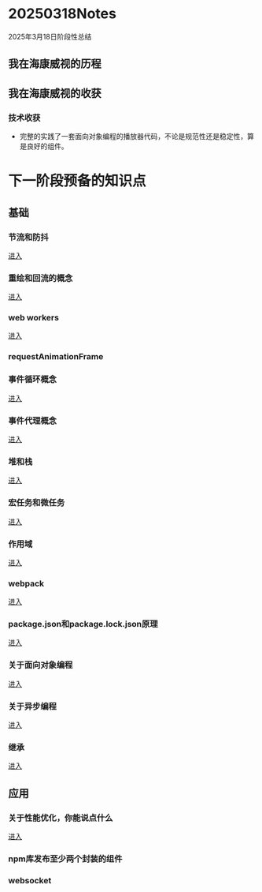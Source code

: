# 20250318Notes
2025年3月18日阶段性总结

## 我在海康威视的历程

## 我在海康威视的收获

### 技术收获

- 完整的实践了一套面向对象编程的播放器代码，不论是规范性还是稳定性，算是良好的组件。



# 下一阶段预备的知识点

## 基础

### 节流和防抖
[进入](./节流和防抖.md)

### 重绘和回流的概念
[进入](./重绘和回流的概念.md)

### web workers 
[进入](./WebWorkers.md)

### requestAnimationFrame

### 事件循环概念
[进入](./事件循环的概念.md)

### 事件代理概念
[进入](./事件代理的概念.md)

### 堆和栈
[进入](./堆和栈.md)

### 宏任务和微任务
[进入](./宏任务和微任务.md)

### 作用域
[进入](./作用域.md)

### webpack
[进入](./webpack.md)

### package.json和package.lock.json原理
[进入](./package.json和package.lock.json原理.md)

### 关于面向对象编程
[进入](./面向对象编程.md)

### 关于异步编程
[进入](./异步编程.md)

### 继承
[进入](./继承.md)




## 应用

### 关于性能优化，你能说点什么

[进入](./关于性能优化，你能说点什么.md)

### npm库发布至少两个封装的组件

### websocket
